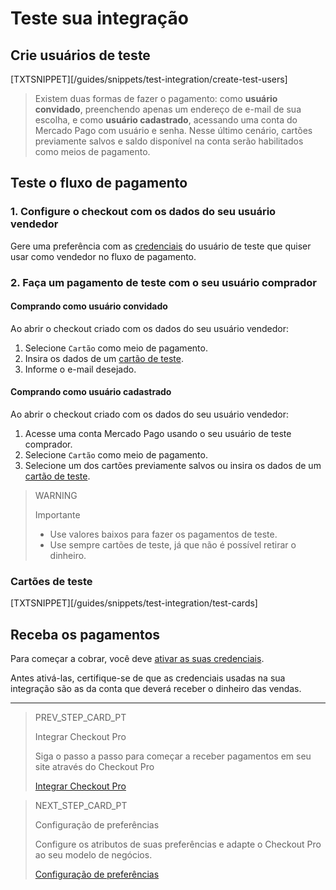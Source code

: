 # Teste sua integração

## Crie usuários de teste 

[TXTSNIPPET][/guides/snippets/test-integration/create-test-users]

> Existem duas formas de fazer o pagamento: como **usuário convidado**, preenchendo apenas um endereço de e-mail de sua escolha, e como **usuário cadastrado**, acessando uma conta do Mercado Pago com usuário e senha. Nesse último cenário, cartões previamente salvos e saldo disponível na conta serão habilitados como meios de pagamento.

## Teste o fluxo de pagamento

### 1. Configure o checkout com os dados do seu usuário vendedor

Gere uma preferência com as [credenciais](/developers/pt/docs/checkout-pro/additional-content/credentials) do usuário de teste que quiser usar como vendedor no fluxo de pagamento.

### 2. Faça um pagamento de teste com o seu usuário comprador

#### Comprando como usuário convidado

Ao abrir o checkout criado com os dados do seu usuário vendedor:

1. Selecione `Cartão` como meio de pagamento.
2. Insira os dados de um [cartão de teste](/developers/pt/docs/checkout-pro/additional-content/test-cards).
3. Informe o e-mail desejado.

#### Comprando como usuário cadastrado

Ao abrir o checkout criado com os dados do seu usuário vendedor:

1. Acesse uma conta Mercado Pago usando o seu usuário de teste comprador.
2. Selecione `Cartão` como meio de pagamento.
3. Selecione um dos cartões previamente salvos ou insira os dados de um [cartão de teste](/developers/pt/docs/checkout-pro/additional-content/test-cards).

>WARNING
>
>Importante
>
> * Use valores baixos para fazer os pagamentos de teste.
> * Use sempre cartões de teste, já que não é possível retirar o dinheiro.

### Cartões de teste

[TXTSNIPPET][/guides/snippets/test-integration/test-cards]

## Receba os pagamentos

Para começar a cobrar, você deve [ativar as suas credenciais](/developers/pt/docs/checkout-pro/additional-content/credentials).

Antes ativá-las, certifique-se de que as credenciais usadas na sua integração são as da conta que deverá receber o dinheiro das vendas.

---

> PREV_STEP_CARD_PT
>
> Integrar Checkout Pro
>
> Siga o passo a passo para começar a receber pagamentos em seu site através do Checkout Pro
>
> [Integrar Checkout Pro](/developers/pt/docs/checkout-pro/integration-configuration/integrate-checkout-pro)

> NEXT_STEP_CARD_PT
>
> Configuração de preferências
>
> Configure os atributos de suas preferências e adapte o Checkout Pro ao seu modelo de negócios.
>
> [Configuração de preferências](/developers/pt/docs/checkout-pro/checkout-customization/preferences)



